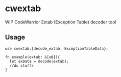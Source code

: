 # cwextab

WIP CodeWarrior Extab (Exception Table) decoder tool

## Usage

```
use cwextab:{decode_extab, ExceptionTableData};

fn example(extab: &[u8]){
  let exData = decode(extab);
  //do stuffs
}
```

